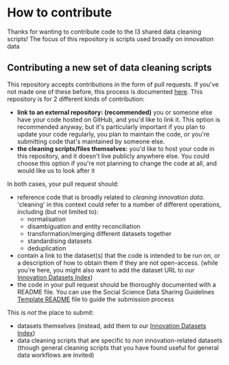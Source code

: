 # How to contribute

Thanks for wanting to contribute code to the I3 shared data cleaning scripts! The focus of this repository is scripts used broadly on innovation data

## Contributing a new set of data cleaning scripts

This repository accepts contributions in the form of pull requests. If you've not made one of these before, this process is documented [here](https://docs.github.com/en/github/collaborating-with-issues-and-pull-requests/creating-a-pull-request). This repository is for 2 different kinds of contribution:

* **link to an external repository: (recommended)** you or someone else have your code hosted on GitHub, and you'd like to link it. This option is recommended anyway, but it's particularly important if you plan to update your code regularly, you plan to maintain the code, or you're submitting code that's maintained by someone else.
* **the cleaning scripts/files themselves:** you'd like to host your code in this repository, and it doesn't live publicly anywhere else. You could choose this option if you're not planning to change the code at all, and would like us to look after it

In both cases, your pull request should:
* reference code that is broadly related to *cleaning innovation data*. 'cleaning' in this context could refer to a number of different operations, including (but not limited to):
	* normalisation
	* disambiguation and entity reconciliation
	* transformation/merging different datasets together
	* standardising datasets
	* deduplication
* contain a link to the dataset(s) that the code is intended to be run on, or a description of how to obtain them if they are not open-access. (while you're here, you might also want to add the dataset URL to our [Innovation Datasets Index](https://docs.google.com/spreadsheets/d/1bdyhGrj0oNz-_qW3Rv2GNGqhZZ73rgj-DYWePLA_1Ms/edit#gid=1389884911))
* the code in your pull request should be thoroughly documented with a README file. You can use the Social Science Data Sharing Guidelines [Template README](https://github.com/social-science-data-editors/template_README/blob/releases/README.md) file to guide the submission process

This is *not* the place to submit:
* datasets themselves (instead, add them to our [Innovation Datasets Index](https://docs.google.com/spreadsheets/d/1bdyhGrj0oNz-_qW3Rv2GNGqhZZ73rgj-DYWePLA_1Ms/edit#gid=1389884911))
* data cleaning scripts that are specific to *non* innovation-related datasets (though general cleaning scripts that you have found useful for general data workflows are invited)
